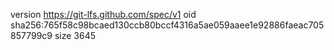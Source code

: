 version https://git-lfs.github.com/spec/v1
oid sha256:765f58c98bcaed130ccb80bccf4316a5ae059aaee1e92886faeac705857799c9
size 3645
